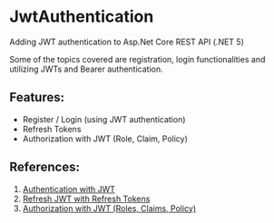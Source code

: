 # JwtAuthentication

Adding JWT authentication to Asp.Net Core REST API (.NET 5)

Some of the topics covered are registration, login functionalities and utilizing JWTs and Bearer authentication.

## Features:
- Register / Login (using JWT authentication)
- Refresh Tokens
- Authorization with JWT (Role, Claim, Policy)


## References: 
1. [Authentication with JWT](https://www.youtube.com/watch?v=LgpC4tYtc6Y&ab_channel=MohamadLawand)
2. [Refresh JWT with Refresh Tokens](https://www.youtube.com/watch?v=T_Hla1WzaZQ&ab_channel=MohamadLawand)
3. [Authorization with JWT (Roles, Claims, Policy)](https://www.youtube.com/watch?v=eVxzuOxWEiY&t=3593s&ab_channel=MohamadLawand)
